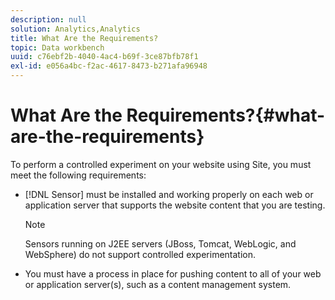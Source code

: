 ```yaml
---
description: null
solution: Analytics,Analytics
title: What Are the Requirements?
topic: Data workbench
uuid: c76ebf2b-4040-4ac4-b69f-3ce87bfb78f1
exl-id: e056a4bc-f2ac-4617-8473-b271afa96948
---
```

# What Are the Requirements?{#what-are-the-requirements}

To perform a controlled experiment on your website using Site, you must meet the following requirements:

* [!DNL Sensor] must be installed and working properly on each web or application server that supports the website content that you are testing.

  >[!NOTE]
  >
  >Sensors running on J2EE servers (JBoss, Tomcat, WebLogic, and WebSphere) do not support controlled experimentation.

* You must have a process in place for pushing content to all of your web or application server(s), such as a content management system.

